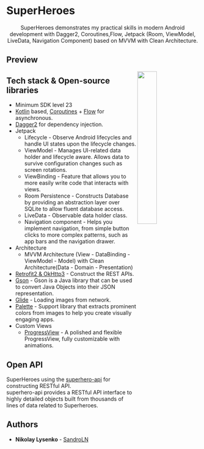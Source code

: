 # SuperHeroes

<p align="center">  
SuperHeroes demonstrates my practical skills in modern Android development with Dagger2, Coroutines,Flow, Jetpack (Room, ViewModel, LiveData, Navigation Component) based on MVVM with Clean Architecture.
</p>

## Preview

<img src="/previews/preview.gif" align="right" width="32%"/>

## Tech stack & Open-source libraries
- Minimum SDK level 23
- [Kotlin](https://kotlinlang.org/) based, [Coroutines](https://github.com/Kotlin/kotlinx.coroutines) + [Flow](https://kotlin.github.io/kotlinx.coroutines/kotlinx-coroutines-core/kotlinx.coroutines.flow/) for asynchronous.
- [Dagger2](https://dagger.dev/) for dependency injection.
- Jetpack
    - Lifecycle - Observe Android lifecycles and handle UI states upon the lifecycle changes.
    - ViewModel - Manages UI-related data holder and lifecycle aware. Allows data to survive configuration changes such as screen rotations.
    - ViewBinding - Feature that allows you to more easily write code that interacts with views.
    - Room Persistence - Constructs Database by providing an abstraction layer over SQLite to allow fluent database access.
    - LiveData - Observable data holder class.
    - Navigation component - Helps you implement navigation, from simple button clicks to more complex patterns, such as app bars and the navigation drawer.
- Architecture
    - MVVM Architecture (View - DataBinding - ViewModel - Model) with Clean Architecture(Data - Domain - Presentation)
- [Retrofit2 & OkHttp3](https://github.com/square/retrofit) - Construct the REST APIs.
- [Gson](https://github.com/google/gson) - Gson is a Java library that can be used to convert Java Objects into their JSON representation.
- [Glide](https://github.com/bumptech/glide) - Loading images from network.
- [Palette](https://developer.android.com/develop/ui/views/graphics/palette-colors) - Support library that extracts prominent colors from images to help you create visually engaging apps.
- Custom Views
    - [ProgressView](https://github.com/skydoves/progressview) - A polished and flexible ProgressView, fully customizable with animations.

## Open API

SuperHeroes using the [superhero-api](https://akabab.github.io/superhero-api/) for constructing RESTful API.<br>
superhero-api provides a RESTful API interface to highly detailed objects built from thousands of lines of data related to Superheroes.

## Authors

* **Nikolay Lysenko**  - [SandroLN](https://github.com/SandroLN)
